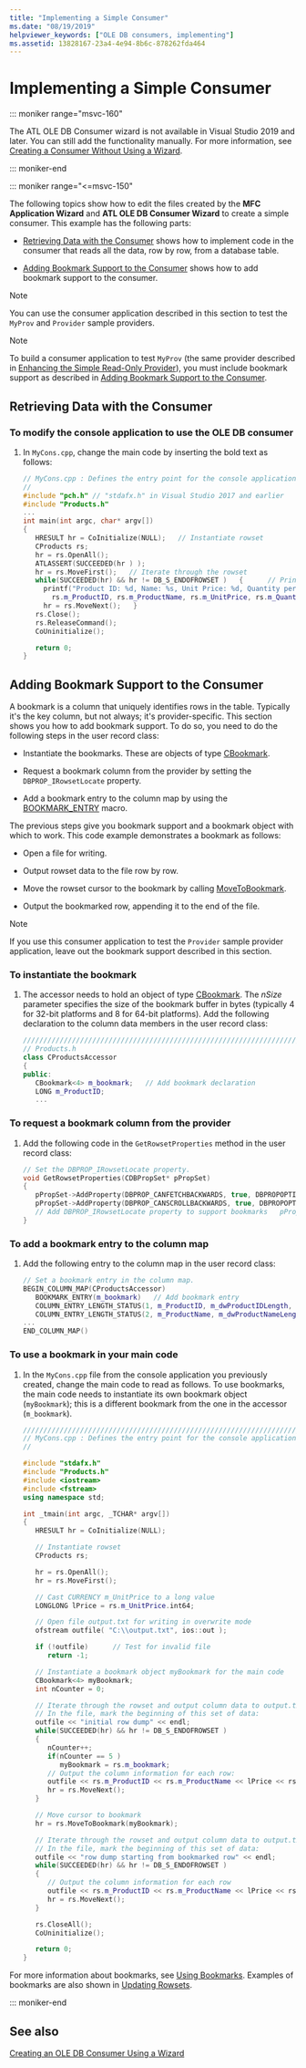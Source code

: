 ```yaml
---
title: "Implementing a Simple Consumer"
ms.date: "08/19/2019"
helpviewer_keywords: ["OLE DB consumers, implementing"]
ms.assetid: 13828167-23a4-4e94-8b6c-878262fda464
---
```

# Implementing a Simple Consumer

::: moniker range="msvc-160"

The ATL OLE DB Consumer wizard is not available in Visual Studio 2019 and later. You can still add the functionality manually. For more information, see [Creating a Consumer Without Using a Wizard](creating-a-consumer-without-using-a-wizard.md).

::: moniker-end

::: moniker range="<=msvc-150"

The following topics show how to edit the files created by the **MFC Application Wizard** and **ATL OLE DB Consumer Wizard** to create a simple consumer. This example has the following parts:

- [Retrieving Data with the Consumer](#retrieve) shows how to implement code in the consumer that reads all the data, row by row, from a database table.

- [Adding Bookmark Support to the Consumer](#bookmark) shows how to add bookmark support to the consumer.

> [!NOTE]
> You can use the consumer application described in this section to test the `MyProv` and `Provider` sample providers.

> [!NOTE]
> To build a consumer application to test `MyProv` (the same provider described in [Enhancing the Simple Read-Only Provider](../../data/oledb/enhancing-the-simple-read-only-provider.md)), you must include bookmark support as described in [Adding Bookmark Support to the Consumer](#bookmark).

## <a name="retrieve" ></a> Retrieving Data with the Consumer

### To modify the console application to use the OLE DB consumer

1. In `MyCons.cpp`, change the main code by inserting the bold text as follows:

    ```cpp
    // MyCons.cpp : Defines the entry point for the console application.
    //
    #include "pch.h" // "stdafx.h" in Visual Studio 2017 and earlier
    #include "Products.h"
    ...
    int main(int argc, char* argv[])
    {
       HRESULT hr = CoInitialize(NULL);   // Instantiate rowset
       CProducts rs;
       hr = rs.OpenAll();
       ATLASSERT(SUCCEEDED(hr ) );
       hr = rs.MoveFirst();   // Iterate through the rowset
       while(SUCCEEDED(hr) && hr != DB_S_ENDOFROWSET )   {      // Print out the column information for each row
         printf("Product ID: %d, Name: %s, Unit Price: %d, Quantity per Unit: %d, Units in Stock %d, Reorder Level %d\n",
           rs.m_ProductID, rs.m_ProductName, rs.m_UnitPrice, rs.m_QuantityPerUnit, rs.m_UnitsInStock, rs.m_ReorderLevel );
         hr = rs.MoveNext();   }
       rs.Close();
       rs.ReleaseCommand();
       CoUninitialize();

       return 0;
    }
    ```

## <a name="bookmark" ></a> Adding Bookmark Support to the Consumer

A bookmark is a column that uniquely identifies rows in the table. Typically it's the key column, but not always; it's provider-specific. This section shows you how to add bookmark support. To do so, you need to do the following steps in the user record class:

- Instantiate the bookmarks. These are objects of type [CBookmark](../../data/oledb/cbookmark-class.md).

- Request a bookmark column from the provider by setting the `DBPROP_IRowsetLocate` property.

- Add a bookmark entry to the column map by using the [BOOKMARK_ENTRY](./macros-and-global-functions-for-ole-db-consumer-templates.md#bookmark_entry) macro.

The previous steps give you bookmark support and a bookmark object with which to work. This code example demonstrates a bookmark as follows:

- Open a file for writing.

- Output rowset data to the file row by row.

- Move the rowset cursor to the bookmark by calling [MoveToBookmark](./crowset-class.md#movetobookmark).

- Output the bookmarked row, appending it to the end of the file.

> [!NOTE]
> If you use this consumer application to test the `Provider` sample provider application, leave out the bookmark support described in this section.

### To instantiate the bookmark

1. The accessor needs to hold an object of type [CBookmark](../../data/oledb/cbookmark-class.md). The *nSize* parameter specifies the size of the bookmark buffer in bytes (typically 4 for 32-bit platforms and 8 for 64-bit platforms). Add the following declaration to the column data members in the user record class:

    ```cpp
    //////////////////////////////////////////////////////////////////////
    // Products.h
    class CProductsAccessor
    {
    public:
       CBookmark<4> m_bookmark;   // Add bookmark declaration
       LONG m_ProductID;
       ...
    ```

### To request a bookmark column from the provider

1. Add the following code in the `GetRowsetProperties` method in the user record class:

    ```cpp
    // Set the DBPROP_IRowsetLocate property.
    void GetRowsetProperties(CDBPropSet* pPropSet)
    {
       pPropSet->AddProperty(DBPROP_CANFETCHBACKWARDS, true, DBPROPOPTIONS_OPTIONAL);
       pPropSet->AddProperty(DBPROP_CANSCROLLBACKWARDS, true, DBPROPOPTIONS_OPTIONAL);
       // Add DBPROP_IRowsetLocate property to support bookmarks   pPropSet->AddProperty(DBPROP_IRowsetLocate, true);
    }
    ```

### To add a bookmark entry to the column map

1. Add the following entry to the column map in the user record class:

    ```cpp
    // Set a bookmark entry in the column map.
    BEGIN_COLUMN_MAP(CProductsAccessor)
       BOOKMARK_ENTRY(m_bookmark)   // Add bookmark entry
       COLUMN_ENTRY_LENGTH_STATUS(1, m_ProductID, m_dwProductIDLength, m_dwProductIDStatus)
       COLUMN_ENTRY_LENGTH_STATUS(2, m_ProductName, m_dwProductNameLength, m_dwProductNameStatus)
    ...
    END_COLUMN_MAP()
    ```

### To use a bookmark in your main code

1. In the `MyCons.cpp` file from the console application you previously created, change the main code to read as follows. To use bookmarks, the main code needs to instantiate its own bookmark object (`myBookmark`); this is a different bookmark from the one in the accessor (`m_bookmark`).

    ```cpp
    ///////////////////////////////////////////////////////////////////////
    // MyCons.cpp : Defines the entry point for the console application.
    //

    #include "stdafx.h"
    #include "Products.h"
    #include <iostream>
    #include <fstream>
    using namespace std;

    int _tmain(int argc, _TCHAR* argv[])
    {
       HRESULT hr = CoInitialize(NULL);

       // Instantiate rowset
       CProducts rs;

       hr = rs.OpenAll();
       hr = rs.MoveFirst();

       // Cast CURRENCY m_UnitPrice to a long value
       LONGLONG lPrice = rs.m_UnitPrice.int64;

       // Open file output.txt for writing in overwrite mode
       ofstream outfile( "C:\\output.txt", ios::out );

       if (!outfile)      // Test for invalid file
          return -1;

       // Instantiate a bookmark object myBookmark for the main code
       CBookmark<4> myBookmark;
       int nCounter = 0;

       // Iterate through the rowset and output column data to output.txt row by row
       // In the file, mark the beginning of this set of data:
       outfile << "initial row dump" << endl;
       while(SUCCEEDED(hr) && hr != DB_S_ENDOFROWSET )
       {
          nCounter++;
          if(nCounter == 5 )
             myBookmark = rs.m_bookmark;
          // Output the column information for each row:
          outfile << rs.m_ProductID << rs.m_ProductName << lPrice << rs.m_QuantityPerUnit << rs.m_UnitsInStock << rs.m_ReorderLevel << endl;
          hr = rs.MoveNext();
       }

       // Move cursor to bookmark
       hr = rs.MoveToBookmark(myBookmark);

       // Iterate through the rowset and output column data to output.txt row by row
       // In the file, mark the beginning of this set of data:
       outfile << "row dump starting from bookmarked row" << endl;
       while(SUCCEEDED(hr) && hr != DB_S_ENDOFROWSET )
       {
          // Output the column information for each row
          outfile << rs.m_ProductID << rs.m_ProductName << lPrice << rs.m_QuantityPerUnit << rs.m_UnitsInStock << rs.m_ReorderLevel << endl;
          hr = rs.MoveNext();
       }

       rs.CloseAll();
       CoUninitialize();

       return 0;
    }
    ```

For more information about bookmarks, see [Using Bookmarks](../../data/oledb/using-bookmarks.md). Examples of bookmarks are also shown in [Updating Rowsets](../../data/oledb/updating-rowsets.md).

::: moniker-end

## See also

[Creating an OLE DB Consumer Using a Wizard](../../data/oledb/creating-an-ole-db-consumer-using-a-wizard.md)
